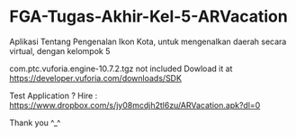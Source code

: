 # FGA-Tugas-Akhir-Kel-5-ARVacation
Aplikasi Tentang Pengenalan Ikon Kota, untuk mengenalkan daerah secara virtual, dengan kelompok 5

com.ptc.vuforia.engine-10.7.2.tgz not included
Dowload it at https://developer.vuforia.com/downloads/SDK

Test Application ?
Hire : https://www.dropbox.com/s/jy08mcdjh2tl6zu/ARVacation.apk?dl=0


Thank you
^_^
